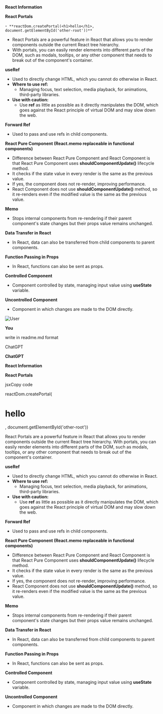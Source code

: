 
**React Information**

**React Portals**

-``` **reactDom.createPortal(<h1>hello</h1>, document.getElementById('other-root'))**```
- React Portals are a powerful feature in React that allows you to render components outside the current React tree hierarchy.
- With portals, you can easily render elements into different parts of the DOM, such as modals, tooltips, or any other component that needs to break out of the component's container.

**useRef**

- Used to directly change HTML, which you cannot do otherwise in React.
- **Where to use ref:**
  - Managing focus, text selection, media playback, for animations, third-party libraries.
- **Use with caution:**
  - Use **ref** as little as possible as it directly manipulates the DOM, which goes against the React principle of virtual DOM and may slow down the web.

**Forward Ref**

- Used to pass and use refs in child components.

**React Pure Component (React.memo replaceable in functional components)**

- Difference between React Pure Component and React Component is that React Pure Component uses **shouldComponentUpdate()** lifecycle method.
- It checks if the state value in every render is the same as the previous value.
- If yes, the component does not re-render, improving performance.
- React Component does not use **shouldComponentUpdate()** method, so it re-renders even if the modified value is the same as the previous value.

**Memo**

- Stops internal components from re-rendering if their parent component's state changes but their props value remains unchanged.

**Data Transfer in React**

- In React, data can also be transferred from child components to parent components.

**Function Passing in Props**

- In React, functions can also be sent as props.

**Controlled Component**

- Component controlled by state, managing input value using **useState** variable.

**Uncontrolled Component**

- Component in which changes are made to the DOM directly.

![User](Aspose.Words.aa4abcea-7c5e-4121-b7b4-b2f03c39970a.001.jpeg)

**You**

write in readme.md format

ChatGPT

**ChatGPT**

**React Information**

**React Portals**

jsxCopy code

reactDom.createPortal(<h1>hello</h1>, document.getElementById('other-root')) 

React Portals are a powerful feature in React that allows you to render components outside the current React tree hierarchy. With portals, you can easily render elements into different parts of the DOM, such as modals, tooltips, or any other component that needs to break out of the component's container.

**useRef**

- Used to directly change HTML, which you cannot do otherwise in React.
- **Where to use ref:**
  - Managing focus, text selection, media playback, for animations, third-party libraries.
- **Use with caution:**
  - Use **ref** as little as possible as it directly manipulates the DOM, which goes against the React principle of virtual DOM and may slow down the web.

**Forward Ref**

- Used to pass and use refs in child components.

**React Pure Component (React.memo replaceable in functional components)**

- Difference between React Pure Component and React Component is that React Pure Component uses **shouldComponentUpdate()** lifecycle method.
- It checks if the state value in every render is the same as the previous value.
- If yes, the component does not re-render, improving performance.
- React Component does not use **shouldComponentUpdate()** method, so it re-renders even if the modified value is the same as the previous value.

**Memo**

- Stops internal components from re-rendering if their parent component's state changes but their props value remains unchanged.

**Data Transfer in React**

- In React, data can also be transferred from child components to parent components.

**Function Passing in Props**

- In React, functions can also be sent as props.

**Controlled Component**

- Component controlled by state, managing input value using **useState** variable.

**Uncontrolled Component**

- Component in which changes are made to the DOM directly.

